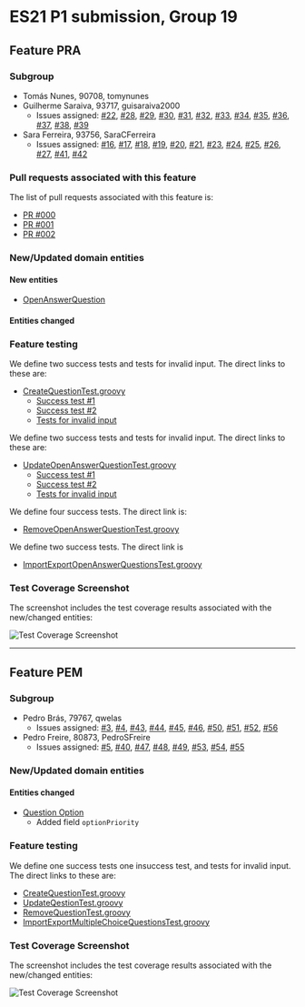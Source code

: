 # ES21 P1 submission, Group 19

## Feature PRA

### Subgroup
 - Tomás Nunes, 90708, tomynunes
 - Guilherme Saraiva, 93717, guisaraiva2000
   + Issues assigned: [#22](https://github.com/tecnico-softeng/es21-g19/projects/4#card-57339316), [#28](https://github.com/tecnico-softeng/es21-g19/projects/4#card-57339166), [#29](https://github.com/tecnico-softeng/es21-g19/projects/4#card-57339291), [#30](https://github.com/tecnico-softeng/es21-g19/projects/4#card-57339357), [#31](https://github.com/tecnico-softeng/es21-g19/projects/4#card-57339325), [#32](https://github.com/tecnico-softeng/es21-g19/projects/4#card-57339297), [#33](https://github.com/tecnico-softeng/es21-g19/projects/4#card-57339168), [#34](https://github.com/tecnico-softeng/es21-g19/projects/4#card-57339362), [#35](https://github.com/tecnico-softeng/es21-g19/projects/4#card-57339327), [#36](https://github.com/tecnico-softeng/es21-g19/projects/4#card-57339173), [#37](https://github.com/tecnico-softeng/es21-g19/projects/4#card-57339303), [#38](https://github.com/tecnico-softeng/es21-g19/projects/4#card-57339366), [#39](https://github.com/tecnico-softeng/es21-g19/projects/4#card-57339333) 
 - Sara Ferreira, 93756, SaraCFerreira
   + Issues assigned: [#16](https://github.com/tecnico-softeng/es21-g19/projects/4#card-57326577), [#17](https://github.com/tecnico-softeng/es21-g19/projects/4#card-57326593), [#18](https://github.com/tecnico-softeng/es21-g19/projects/4#card-57326622), [#19](https://github.com/tecnico-softeng/es21-g19/projects/4#card-57326635), [#20](https://github.com/tecnico-softeng/es21-g19/projects/4#card-57339161), [#21](https://github.com/tecnico-softeng/es21-g19/projects/4#card-57339187), [#23](https://github.com/tecnico-softeng/es21-g19/projects/4#card-57339348), [#24](https://github.com/tecnico-softeng/es21-g19/projects/4#card-57339164), [#25](https://github.com/tecnico-softeng/es21-g19/projects/4#card-57339189), [#26](https://github.com/tecnico-softeng/es21-g19/projects/4#card-57339352), [#27](https://github.com/tecnico-softeng/es21-g19/projects/4#card-57339320), [#41](https://github.com/tecnico-softeng/es21-g19/projects/4#card-57526123), [#42](https://github.com/tecnico-softeng/es21-g19/projects/4#card-57526180) 
 
### Pull requests associated with this feature

The list of pull requests associated with this feature is:

 - [PR #000](https://github.com)
 - [PR #001](https://github.com)
 - [PR #002](https://github.com)


### New/Updated domain entities

#### New entities
 - [OpenAnswerQuestion](https://github.com/tecnico-softeng/es21-g19/pra/backend/src/main/java/pt/ulisboa/tecnico/socialsoftware/tutor/question/domain/OpenAnswerQuestion.java)
 
#### Entities changed
    
 
### Feature testing

We define two success tests and tests for invalid input. The direct links to these are:

 - [CreateQuestionTest.groovy](https://github.com/tecnico-softeng/es21-g19/pra/backend/src/test/groovy/pt/ulisboa/tecnico/socialsoftware/tutor/question/service/CreateQuestionTest.groovy)
    + [Success test #1]()
    + [Success test #2]()    
    + [Tests for invalid input]()

We define two success tests and tests for invalid input. The direct links to these are:

 - [UpdateOpenAnswerQuestionTest.groovy](https://github.com/tecnico-softeng/es21-g19/pra/backend/src/test/groovy/pt/ulisboa/tecnico/socialsoftware/tutor/question/service/UpdateOpenAnswerTest.groovy)
    + [Success test #1](https://github.com/tecnico-softeng/es21-g19/pra/backend/src/test/groovy/pt/ulisboa/tecnico/socialsoftware/tutor/question/service/UpdateOpenAnswerTest.groovy#L44)
    + [Success test #2](https://github.com/tecnico-softeng/es21-g19/pra/backend/src/test/groovy/pt/ulisboa/tecnico/socialsoftware/tutor/question/service/UpdateOpenAnswerTest.groovy#L77)    
    + [Tests for invalid input](https://github.com/tecnico-softeng/es21-g19/pra/backend/src/test/groovy/pt/ulisboa/tecnico/socialsoftware/tutor/question/service/UpdateOpenAnswerTest.groovy#L95) 

We define four success tests. The direct link is:

 - [RemoveOpenAnswerQuestionTest.groovy](https://github.com/tecnico-softeng/es21-g19/pra/backend/src/test/groovy/pt/ulisboa/tecnico/socialsoftware/tutor/question/service/RemoveOpenAnswerTest.groovy)

We define two success tests. The direct link is

 - [ImportExportOpenAnswerQuestionsTest.groovy](https://github.com/tecnico-softeng/es21-g19/pra/backend/src/test/groovy/pt/ulisboa/tecnico/socialsoftware/tutor/impexp/service/ImportExportOpenAnswerQuestionsTest.groovy)
     

   
### Test Coverage Screenshot

The screenshot includes the test coverage results associated with the new/changed entities:

![Test Coverage Screenshot](https://drive.google.com/uc?export=view&id=18k0As54xdFLEldicYjTANFiiv-jd9DP8)

---

## Feature PEM

### Subgroup
 - Pedro Brás, 79767, qwelas
   + Issues assigned: [#3](https://github.com/tecnico-softeng/es21-g19/issues/3), [#4](https://github.com/tecnico-softeng/es21-g19/issues/4), [#43](https://github.com/tecnico-softeng/es21-g19/issues/43), [#44](https://github.com/tecnico-softeng/es21-g19/issues/44), [#45](https://github.com/tecnico-softeng/es21-g19/issues/45), [#46](https://github.com/tecnico-softeng/es21-g19/issues/46), [#50](https://github.com/tecnico-softeng/es21-g19/issues/50), [#51](https://github.com/tecnico-softeng/es21-g19/issues/51), [#52](https://github.com/tecnico-softeng/es21-g19/issues/52), [#56](https://github.com/tecnico-softeng/es21-g19/issues/56)
 - Pedro Freire, 80873, PedroSFreire
   + Issues assigned: [#5](https://github.com/tecnico-softeng/es21-g19/issues/5), [#40](https://github.com/tecnico-softeng/es21-g19/issues/40), [#47](https://github.com/tecnico-softeng/es21-g19/issues/47), [#48](https://github.com/tecnico-softeng/es21-g19/issues/48), [#49](https://github.com/tecnico-softeng/es21-g19/issues/49), [#53](https://github.com/tecnico-softeng/es21-g19/issues/53), [#54](https://github.com/tecnico-softeng/es21-g19/issues/54), [#55](https://github.com/tecnico-softeng/es21-g19/issues/55)


### New/Updated domain entities

#### Entities changed
 - [Question Option](https://github.com/backend/src/main/java/pt/ulisboa/tecnico/socialsoftware/tutor/question/domain/Option.java)
   + Added field `optionPriority`
 
### Feature testing

We define one success tests one insuccess test, and tests for invalid input. The direct links to these are:

 - [CreateQuestionTest.groovy](https://github.com/tecnico-softeng/es21-g19/pra/backend/src/test/groovy/pt/ulisboa/tecnico/socialsoftware/tutor/question/service/CreateQuestionTest.groovy)
 - [UpdateQestionTest.groovy](https://github.com/tecnico-softeng/es21-g19/blob/pem/backend/src/test/groovy/pt/ulisboa/tecnico/socialsoftware/tutor/question/service/UpdateQuestionTest.groovy)
 - [RemoveQuestionTest.groovy](https://github.com/tecnico-softeng/es21-g19/blob/pem/backend/src/test/groovy/pt/ulisboa/tecnico/socialsoftware/tutor/question/service/RemoveTopicTest.groovy)
 - [ImportExportMultipleChoiceQuestionsTest.groovy](https://github.com/tecnico-softeng/es21-g19/blob/pem/backend/src/test/groovy/pt/ulisboa/tecnico/socialsoftware/tutor/impexp/service/ImportExportMultipleChoiceQuestionsTest.groovy)

### Test Coverage Screenshot

The screenshot includes the test coverage results associated with the new/changed entities:

![Test Coverage Screenshot](https://cdn.discordapp.com/attachments/817081421336150050/824983359670583316/P3Dcoverageshots.png)

